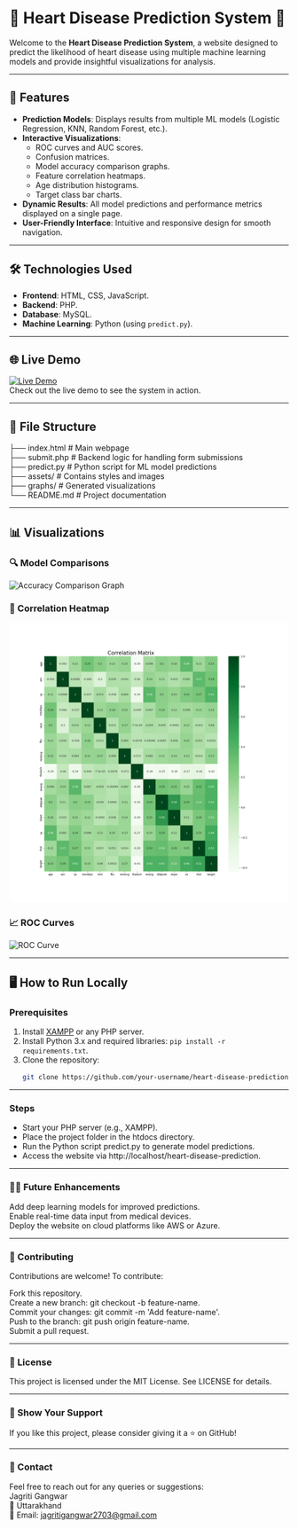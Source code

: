 # 🌟 Heart Disease Prediction System 🌟

Welcome to the **Heart Disease Prediction System**, a website designed to predict the likelihood of heart disease using multiple machine learning models and provide insightful visualizations for analysis.

---

## 🚀 Features

- **Prediction Models**: Displays results from multiple ML models (Logistic Regression, KNN, Random Forest, etc.).
- **Interactive Visualizations**:
  - ROC curves and AUC scores.
  - Confusion matrices.
  - Model accuracy comparison graphs.
  - Feature correlation heatmaps.
  - Age distribution histograms.
  - Target class bar charts.
- **Dynamic Results**: All model predictions and performance metrics displayed on a single page.
- **User-Friendly Interface**: Intuitive and responsive design for smooth navigation.

---

## 🛠️ Technologies Used

- **Frontend**: HTML, CSS, JavaScript.
- **Backend**: PHP.
- **Database**: MySQL.
- **Machine Learning**: Python (using `predict.py`).

---

## 🌐 Live Demo

[![Live Demo](https://img.shields.io/badge/Live-Demo-blue)](https://your-live-demo-link.com)  
Check out the live demo to see the system in action.

---

## 📂 File Structure

├── index.html # Main webpage   
├── submit.php # Backend logic for handling form submissions   
├── predict.py # Python script for ML model predictions   
├── assets/ # Contains styles and images   
├── graphs/ # Generated visualizations   
└── README.md # Project documentation  

---

## 📊 Visualizations

### 🔍 Model Comparisons
![Accuracy Comparison Graph](https://via.placeholder.com/600x300)

### 🧮 Correlation Heatmap
![Correlation Heatmap](Graphs/correlation_matrix.png "Correlation Heatmap")

### 📈 ROC Curves
![ROC Curve](https://via.placeholder.com/600x300)

---

## 🖥️ How to Run Locally

### Prerequisites
1. Install [XAMPP](https://www.apachefriends.org/index.html) or any PHP server.
2. Install Python 3.x and required libraries: `pip install -r requirements.txt`.
3. Clone the repository:
   ```bash
   git clone https://github.com/your-username/heart-disease-prediction.git

---
   
### Steps

- Start your PHP server (e.g., XAMPP).  
- Place the project folder in the htdocs directory.  
- Run the Python script predict.py to generate model predictions.  
- Access the website via http://localhost/heart-disease-prediction.  

---

### 🧑‍💻 Future Enhancements
Add deep learning models for improved predictions.  
Enable real-time data input from medical devices.  
Deploy the website on cloud platforms like AWS or Azure.  

---

### 🤝 Contributing
Contributions are welcome! To contribute:  

Fork this repository.  
Create a new branch: git checkout -b feature-name.  
Commit your changes: git commit -m 'Add feature-name'.  
Push to the branch: git push origin feature-name.  
Submit a pull request.  

---

### 📄 License
This project is licensed under the MIT License. See LICENSE for details.

---

### 🌟 Show Your Support
If you like this project, please consider giving it a ⭐️ on GitHub!

---

### 📧 Contact
Feel free to reach out for any queries or suggestions:  
Jagriti Gangwar  
📍 Uttarakhand  
📧 Email: jagritigangwar2703@gmail.com  
